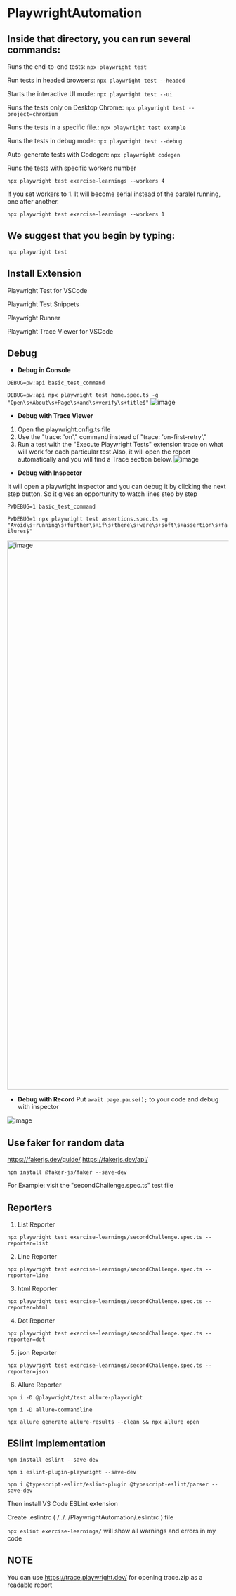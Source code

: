 # PlaywrightAutomation

## Inside that directory, you can run several commands:

Runs the end-to-end tests:
  `npx playwright test`

Run tests in headed browsers:
  `npx playwright test --headed`

Starts the interactive UI mode:
  `npx playwright test --ui`

Runs the tests only on Desktop Chrome:
  `npx playwright test --project=chromium`

Runs the tests in a specific file.: 
  `npx playwright test example`
   
Runs the tests in debug mode:
  `npx playwright test --debug`

Auto-generate tests with Codegen: 
  `npx playwright codegen`

Runs the tests with specific workers number

`npx playwright test exercise-learnings --workers 4` 

If you set workers to 1. It will become serial instead of the paralel running, one after another.

`npx playwright test exercise-learnings --workers 1` 


## We suggest that you begin by typing:
   `npx playwright test`

## Install Extension

Playwright Test for VSCode

Playwright Test Snippets

Playwright Runner

Playwright Trace Viewer for VSCode


## Debug 
* __Debug in Console__

`DEBUG=pw:api basic_test_command`

`DEBUG=pw:api npx playwright test home.spec.ts -g "Open\s+About\s+Page\s+and\s+verify\s+title$"`
![image](https://github.com/avsaryagmur/PlaywrightAutomation/assets/60423117/16954c6b-59cf-4416-9923-9249ff372de4)


* __Debug with Trace Viewer__
1. Open the playwright.cnfig.ts file
2. Use  the "trace: 'on'," command instead of "trace: 'on-first-retry'," 
3. Run a test with the "Execute Playwright Tests" extension
trace on what will work for each particular test
Also, it will open the report automatically and you will find a Trace section below.
![image](https://github.com/avsaryagmur/PlaywrightAutomation/assets/60423117/19885b0f-b0af-48b2-8fb5-10ff6d15fede)

* __Debug with Inspector__
  
It will open a playwright inspector and you can debug it by clicking the next step button. So it gives an opportunity to watch lines step by step

`PWDEBUG=1 basic_test_command`


`PWDEBUG=1 npx playwright test assertions.spec.ts -g "Avoid\s+running\s+further\s+if\s+there\s+were\s+soft\s+assertion\s+failures$"`

<img width="1250" alt="image" src="https://github.com/avsaryagmur/PlaywrightAutomation/assets/60423117/216dbc99-c0d6-490b-8c7b-ae1518cf926a">


* __Debug with Record__
Put ` await page.pause(); ` to your code and debug with inspector


![image](https://github.com/avsaryagmur/PlaywrightAutomation/assets/60423117/4fcfb793-8e6e-4fa8-aecb-abceb1c410ef)


## Use faker for random data
 https://fakerjs.dev/guide/
 https://fakerjs.dev/api/

 `npm install @faker-js/faker --save-dev`

 For Example: visit the  "secondChallenge.spec.ts" test file


## Reporters
1. List Reporter

`npx playwright test exercise-learnings/secondChallenge.spec.ts --reporter=list`

2. Line Reporter

`npx playwright test exercise-learnings/secondChallenge.spec.ts --reporter=line`

3. html Reporter

`npx playwright test exercise-learnings/secondChallenge.spec.ts --reporter=html`

4. Dot Reporter

`npx playwright test exercise-learnings/secondChallenge.spec.ts --reporter=dot`

5. json Reporter

`npx playwright test exercise-learnings/secondChallenge.spec.ts --reporter=json`

6. Allure Reporter

`npm i -D @playwright/test allure-playwright`

`npm i -D allure-commandline`

`npx allure generate allure-results --clean && npx allure open`




## ESlint Implementation

`npm install eslint --save-dev`

`npm i eslint-plugin-playwright --save-dev`

`npm i @typescript-eslint/eslint-plugin @typescript-eslint/parser --save-dev`

Then install VS Code ESLint extension

Create .eslintrc ( /../../PlaywrightAutomation/.eslintrc ) file 

`npx eslint exercise-learnings/` will show all warnings and errors in my code


## NOTE
You can use https://trace.playwright.dev/ for opening trace.zip as a readable report